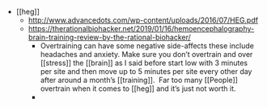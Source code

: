 - [[heg]]
	- http://www.advancedots.com/wp-content/uploads/2016/07/HEG.pdf
	- https://therationalbiohacker.net/2019/01/16/hemoencephalography-brain-training-review-by-the-rational-biohacker/
		- Overtraining can have some negative side-affects these include headaches and anxiety. Make sure you don’t overtrain and over [[stress]] the [[brain]] as I said before start low with 3 minutes per site and then move up to 5 minutes per site every other day after around a month’s [[training]].  Far too many [[People]] overtrain when it comes to [[heg]] and it’s just not worth it.
		-